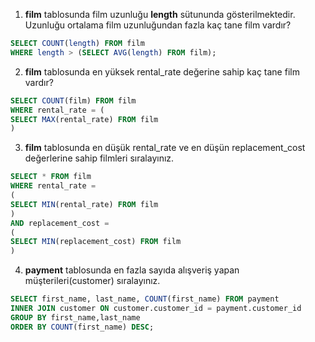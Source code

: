1. **film** tablosunda film uzunluğu **length** sütununda gösterilmektedir. Uzunluğu ortalama film uzunluğundan fazla kaç tane film vardır?

```sql
SELECT COUNT(length) FROM film 
WHERE length > (SELECT AVG(length) FROM film);

```

2. **film** tablosunda en yüksek rental_rate değerine sahip kaç tane film vardır?

```sql
SELECT COUNT(film) FROM film 
WHERE rental_rate = (
SELECT MAX(rental_rate) FROM film	
)
```

3. **film** tablosunda en düşük rental_rate ve en düşün replacement_cost değerlerine sahip filmleri sıralayınız.

```sql
SELECT * FROM film 
WHERE rental_rate = 
(
SELECT MIN(rental_rate) FROM film	
) 
AND replacement_cost =
(
SELECT MIN(replacement_cost) FROM film
)
```

4. **payment** tablosunda en fazla sayıda alışveriş yapan müşterileri(customer) sıralayınız.

```sql
SELECT first_name, last_name, COUNT(first_name) FROM payment
INNER JOIN customer ON customer.customer_id = payment.customer_id
GROUP BY first_name,last_name
ORDER BY COUNT(first_name) DESC;
```

